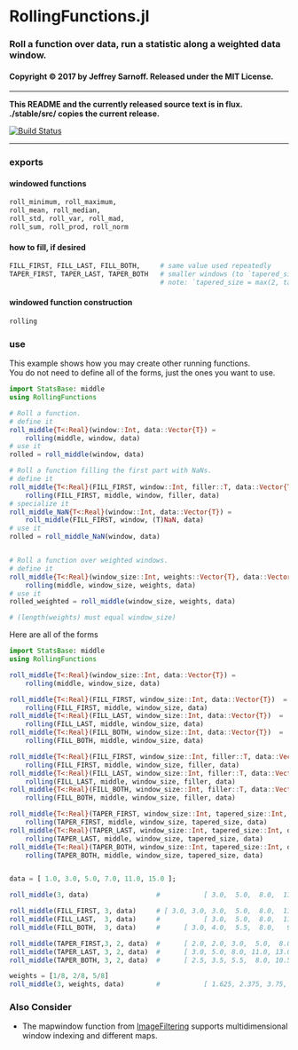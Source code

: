 # RollingFunctions.jl

### Roll a function over data, run a statistic along a weighted data window.

#### Copyright © 2017 by Jeffrey Sarnoff.  Released under the MIT License.

-----

**This README and the currently released source text is in flux. ./stable/src/ copies the current release.**

[![Build Status](https://travis-ci.org/JeffreySarnoff/RollingFunctions.jl.svg?branch=master)](https://travis-ci.org/JeffreySarnoff/RollingFunctions.jl)

-----

### exports

#### windowed functions
```julia
roll_minimum, roll_maximum, 
roll_mean, roll_median,
roll_std, roll_var, roll_mad, 
roll_sum, roll_prod, roll_norm
```

#### how to fill, if desired
```julia
FILL_FIRST, FILL_LAST, FILL_BOTH,     # same value used repeatedly    
TAPER_FIRST, TAPER_LAST, TAPER_BOTH   # smaller windows (to `tapered_size`) used, copies last repeatedly    
                                      # note: `tapered_size = max(2, tapered_size)`, needed for coherence
```

#### windowed function construction
```julia
rolling
```

### use

This example shows how you may create other running functions.   
You do not need to define all of the forms, just the ones you want to use.


```julia
import StatsBase: middle
using RollingFunctions

# Roll a function.
# define it
roll_middle{T<:Real}(window::Int, data::Vector{T}) =
    rolling(middle, window, data)
# use it
rolled = roll_middle(window, data)

# Roll a function filling the first part with NaNs.
# define it
roll_middle{T<:Real}(FILL_FIRST, window::Int, filler::T, data::Vector{T})  =
    rolling(FILL_FIRST, middle, window, filler, data)
# specialize it
roll_middle_NaN{T<:Real}(window::Int, data::Vector{T}) =
    roll_middle(FILL_FIRST, window, (T)NaN, data)
# use it
rolled = roll_middle_NaN(window, data)


# Roll a function over weighted windows.
# define it
roll_middle{T<:Real}(window_size::Int, weights::Vector{T}, data::Vector{T}) =
    rolling(middle, window_size, weights, data)
# use it
rolled_weighted = roll_middle(window_size, weights, data)

# (length(weights) must equal window_size)

```

Here are all of the forms

```julia
import StatsBase: middle
using RollingFunctions

roll_middle{T<:Real}(window_size::Int, data::Vector{T}) =
    rolling(middle, window_size, data)

roll_middle{T<:Real}(FILL_FIRST, window_size::Int, data::Vector{T})  =
    rolling(FILL_FIRST, middle, window_size, data)
roll_middle{T<:Real}(FILL_LAST, window_size::Int, data::Vector{T})  =
    rolling(FILL_LAST, middle, window_size, data)
roll_middle{T<:Real}(FILL_BOTH, window_size::Int, data::Vector{T})  =
    rolling(FILL_BOTH, middle, window_size, data)

roll_middle{T<:Real}(FILL_FIRST, window_size::Int, filler::T, data::Vector{T})  =
    rolling(FILL_FIRST, middle, window_size, filler, data)
roll_middle{T<:Real}(FILL_LAST, window_size::Int, filler::T, data::Vector{T})  =
    rolling(FILL_LAST, middle, window_size, filler, data)
roll_middle{T<:Real}(FILL_BOTH, window_size::Int, filler::T, data::Vector{T})  =
    rolling(FILL_BOTH, middle, window_size, filler, data)

roll_middle{T<:Real}(TAPER_FIRST, window_size::Int, tapered_size::Int, data::Vector{T})  =
    rolling(TAPER_FIRST, middle, window_size, tapered_size, data)
roll_middle{T<:Real}(TAPER_LAST, window_size::Int, tapered_size::Int, data::Vector{T})  =
    rolling(TAPER_LAST, middle, window_size, tapered_size, data)
roll_middle{T<:Real}(TAPER_BOTH, window_size::Int, tapered_size::Int, data::Vector{T})  =
    rolling(TAPER_BOTH, middle, window_size, tapered_size, data)


data = [ 1.0, 3.0, 5.0, 7.0, 11.0, 15.0 ];

roll_middle(3, data)                 #           [ 3.0,  5.0,  8.0,  11.0 ]

roll_middle(FILL_FIRST, 3, data)     # [ 3.0, 3.0, 3.0,  5.0,  8.0,  11.0 ]
roll_middle(FILL_LAST,  3, data)     #           [ 3.0,  5.0,  8.0,  11.0, 11.0, 11.0 ]
roll_middle(FILL_BOTH,  3, data)     #      [ 3.0, 4.0,  5.5,  8.0,   9.5, 11.0 ]

roll_middle(TAPER_FIRST,3, 2, data)  #      [ 2.0, 2.0, 3.0,  5.0,  8.0, 11.0 ]
roll_middle(TAPER_LAST, 3, 2, data)  #      [ 3.0, 5.0, 8.0, 11.0, 13.0, 13.0 ]
roll_middle(TAPER_BOTH, 3, 2, data)  #      [ 2.5, 3.5, 5.5,  8.0, 10.5, 12.0 ]

weights = [1/8, 2/8, 5/8]
roll_middle(3, weights, data)        #           [ 1.625, 2.375, 3.75, 5.125 ]

```

### Also Consider

 - The mapwindow function from [ImageFiltering](https://github.com/JuliaImages/ImageFiltering.jl)
    supports multidimensional window indexing and different maps.
